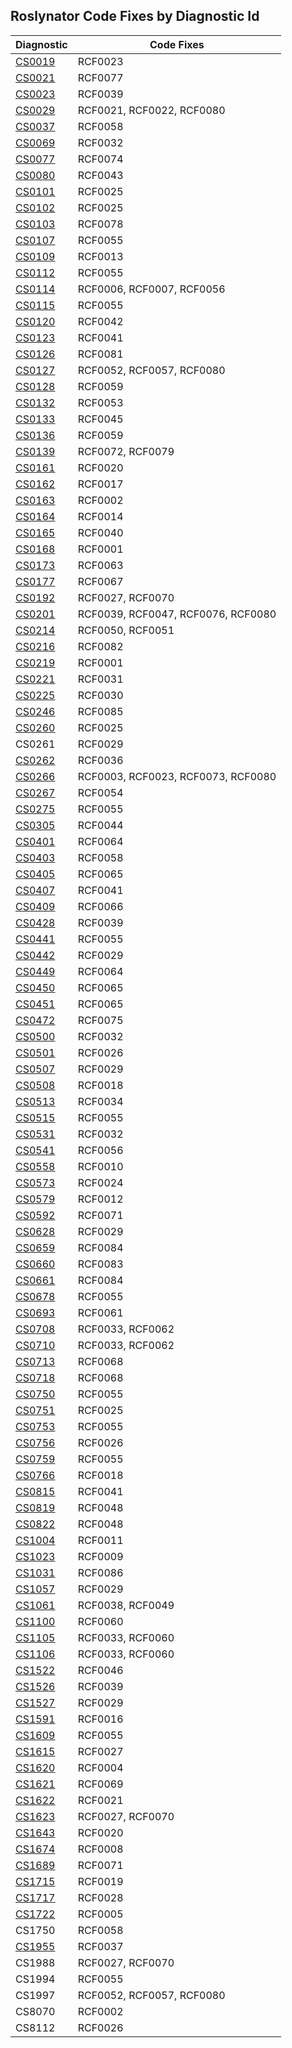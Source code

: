 ## Roslynator Code Fixes by Diagnostic Id

Diagnostic | Code Fixes
--- | ---
[CS0019](http://docs.microsoft.com/en-us/dotnet/csharp/language-reference/compiler-messages/cs0019)|RCF0023
[CS0021](http://docs.microsoft.com/en-us/dotnet/csharp/misc/cs0021)|RCF0077
[CS0023](http://docs.microsoft.com/en-us/dotnet/csharp/misc/cs0023)|RCF0039
[CS0029](http://docs.microsoft.com/en-us/dotnet/csharp/language-reference/compiler-messages/cs0029)|RCF0021, RCF0022, RCF0080
[CS0037](http://docs.microsoft.com/en-us/dotnet/csharp/language-reference/compiler-messages/cs0037)|RCF0058
[CS0069](http://docs.microsoft.com/en-us/dotnet/csharp/misc/cs0069)|RCF0032
[CS0077](http://docs.microsoft.com/en-us/dotnet/csharp/misc/cs0077)|RCF0074
[CS0080](http://docs.microsoft.com/en-us/dotnet/csharp/misc/cs0080)|RCF0043
[CS0101](http://docs.microsoft.com/en-us/dotnet/csharp/misc/cs0101)|RCF0025
[CS0102](http://docs.microsoft.com/en-us/dotnet/csharp/misc/cs0102)|RCF0025
[CS0103](https://docs.microsoft.com/en-us/dotnet/csharp/language-reference/compiler-messages/cs0103)|RCF0078
[CS0107](http://docs.microsoft.com/en-us/dotnet/csharp/misc/cs0107)|RCF0055
[CS0109](http://docs.microsoft.com/en-us/dotnet/csharp/misc/cs0109)|RCF0013
[CS0112](http://docs.microsoft.com/en-us/dotnet/csharp/misc/cs0112)|RCF0055
[CS0114](http://docs.microsoft.com/en-us/dotnet/csharp/misc/cs0114)|RCF0006, RCF0007, RCF0056
[CS0115](https://docs.microsoft.com/en-us/dotnet/csharp/language-reference/compiler-messages/cs0115)|RCF0055
[CS0120](http://docs.microsoft.com/en-us/dotnet/csharp/language-reference/compiler-messages/cs0120)|RCF0042
[CS0123](http://docs.microsoft.com/en-us/dotnet/csharp/misc/cs0123)|RCF0041
[CS0126](http://docs.microsoft.com/en-us/dotnet/csharp/misc/cs0126)|RCF0081
[CS0127](http://docs.microsoft.com/en-us/dotnet/csharp/misc/cs0127)|RCF0052, RCF0057, RCF0080
[CS0128](http://docs.microsoft.com/en-us/dotnet/csharp/misc/cs0128)|RCF0059
[CS0132](http://docs.microsoft.com/en-us/dotnet/csharp/misc/cs0132)|RCF0053
[CS0133](http://docs.microsoft.com/en-us/dotnet/csharp/misc/cs0133)|RCF0045
[CS0136](http://docs.microsoft.com/en-us/dotnet/csharp/misc/cs0136)|RCF0059
[CS0139](http://docs.microsoft.com/en-us/dotnet/csharp/misc/cs0139)|RCF0072, RCF0079
[CS0161](http://docs.microsoft.com/en-us/dotnet/csharp/misc/cs0161)|RCF0020
[CS0162](http://docs.microsoft.com/en-us/dotnet/csharp/misc/cs0162)|RCF0017
[CS0163](http://docs.microsoft.com/en-us/dotnet/csharp/language-reference/compiler-messages/cs0163)|RCF0002
[CS0164](http://docs.microsoft.com/en-us/dotnet/csharp/misc/cs0164)|RCF0014
[CS0165](http://docs.microsoft.com/en-us/dotnet/csharp/language-reference/compiler-messages/cs0165)|RCF0040
[CS0168](http://docs.microsoft.com/en-us/dotnet/csharp/misc/cs0168)|RCF0001
[CS0173](http://docs.microsoft.com/en-us/dotnet/csharp/language-reference/compiler-messages/cs0173)|RCF0063
[CS0177](http://docs.microsoft.com/en-us/dotnet/csharp/misc/cs0177)|RCF0067
[CS0192](http://docs.microsoft.com/en-us/dotnet/csharp/misc/cs0192)|RCF0027, RCF0070
[CS0201](http://docs.microsoft.com/en-us/dotnet/csharp/language-reference/compiler-messages/cs0201)|RCF0039, RCF0047, RCF0076, RCF0080
[CS0214](http://docs.microsoft.com/en-us/dotnet/csharp/misc/cs0214)|RCF0050, RCF0051
[CS0216](http://docs.microsoft.com/en-us/dotnet/csharp/misc/cs0216)|RCF0082
[CS0219](http://docs.microsoft.com/en-us/dotnet/csharp/misc/cs0219)|RCF0001
[CS0221](http://docs.microsoft.com/en-us/dotnet/csharp/misc/cs0221)|RCF0031
[CS0225](http://docs.microsoft.com/en-us/dotnet/csharp/misc/cs0225)|RCF0030
[CS0246](https://docs.microsoft.com/en-us/dotnet/csharp/language-reference/compiler-messages/cs0246)|RCF0085
[CS0260](http://docs.microsoft.com/en-us/dotnet/csharp/language-reference/compiler-messages/cs0260)|RCF0025
CS0261|RCF0029
[CS0262](http://docs.microsoft.com/en-us/dotnet/csharp/misc/cs0262)|RCF0036
[CS0266](http://docs.microsoft.com/en-us/dotnet/csharp/language-reference/compiler-messages/cs0266)|RCF0003, RCF0023, RCF0073, RCF0080
[CS0267](http://docs.microsoft.com/en-us/dotnet/csharp/misc/cs0267)|RCF0054
[CS0275](http://docs.microsoft.com/en-us/dotnet/csharp/misc/cs0275)|RCF0055
[CS0305](http://docs.microsoft.com/en-us/dotnet/csharp/misc/cs0305)|RCF0044
[CS0401](http://docs.microsoft.com/en-us/dotnet/csharp/misc/cs0401)|RCF0064
[CS0403](http://docs.microsoft.com/en-us/dotnet/csharp/misc/cs0403)|RCF0058
[CS0405](http://docs.microsoft.com/en-us/dotnet/csharp/misc/cs0405)|RCF0065
[CS0407](http://docs.microsoft.com/en-us/dotnet/csharp/misc/cs0407)|RCF0041
[CS0409](http://docs.microsoft.com/en-us/dotnet/csharp/misc/cs0409)|RCF0066
[CS0428](http://docs.microsoft.com/en-us/dotnet/csharp/misc/cs0428)|RCF0039
[CS0441](http://docs.microsoft.com/en-us/dotnet/csharp/misc/cs0441)|RCF0055
[CS0442](http://docs.microsoft.com/en-us/dotnet/csharp/misc/cs0442)|RCF0029
[CS0449](http://docs.microsoft.com/en-us/dotnet/csharp/misc/cs0449)|RCF0064
[CS0450](http://docs.microsoft.com/en-us/dotnet/csharp/misc/cs0450)|RCF0065
[CS0451](http://docs.microsoft.com/en-us/dotnet/csharp/misc/cs0451)|RCF0065
[CS0472](http://docs.microsoft.com/en-us/dotnet/csharp/misc/cs0472)|RCF0075
[CS0500](http://docs.microsoft.com/en-us/dotnet/csharp/misc/cs0500)|RCF0032
[CS0501](http://docs.microsoft.com/en-us/dotnet/csharp/misc/cs0501)|RCF0026
[CS0507](http://docs.microsoft.com/en-us/dotnet/csharp/language-reference/compiler-messages/cs0507)|RCF0029
[CS0508](http://docs.microsoft.com/en-us/dotnet/csharp/misc/cs0508)|RCF0018
[CS0513](http://docs.microsoft.com/en-us/dotnet/csharp/misc/cs0513)|RCF0034
[CS0515](http://docs.microsoft.com/en-us/dotnet/csharp/misc/cs0515)|RCF0055
[CS0531](http://docs.microsoft.com/en-us/dotnet/csharp/misc/cs0531)|RCF0032
[CS0541](http://docs.microsoft.com/en-us/dotnet/csharp/misc/cs0541)|RCF0056
[CS0558](http://docs.microsoft.com/en-us/dotnet/csharp/misc/cs0558)|RCF0010
[CS0573](http://docs.microsoft.com/en-us/dotnet/csharp/misc/cs0573)|RCF0024
[CS0579](http://docs.microsoft.com/en-us/dotnet/csharp/language-reference/compiler-messages/cs0579)|RCF0012
[CS0592](http://docs.microsoft.com/en-us/dotnet/csharp/language-reference/compiler-messages/cs0592)|RCF0071
[CS0628](http://docs.microsoft.com/en-us/dotnet/csharp/misc/cs0628)|RCF0029
[CS0659](http://docs.microsoft.com/en-us/dotnet/csharp/misc/cs0659)|RCF0084
[CS0660](http://docs.microsoft.com/en-us/dotnet/csharp/misc/cs0660)|RCF0083
[CS0661](http://docs.microsoft.com/en-us/dotnet/csharp/misc/cs0661)|RCF0084
[CS0678](http://docs.microsoft.com/en-us/dotnet/csharp/misc/cs0678)|RCF0055
[CS0693](http://docs.microsoft.com/en-us/dotnet/csharp/misc/cs0693)|RCF0061
[CS0708](http://docs.microsoft.com/en-us/dotnet/csharp/misc/cs0708)|RCF0033, RCF0062
[CS0710](http://docs.microsoft.com/en-us/dotnet/csharp/misc/cs0710)|RCF0033, RCF0062
[CS0713](http://docs.microsoft.com/en-us/dotnet/csharp/misc/cs0713)|RCF0068
[CS0718](http://docs.microsoft.com/en-us/dotnet/csharp/misc/cs0718)|RCF0068
[CS0750](http://docs.microsoft.com/en-us/dotnet/csharp/misc/cs0750)|RCF0055
[CS0751](http://docs.microsoft.com/en-us/dotnet/csharp/misc/cs0751)|RCF0025
[CS0753](http://docs.microsoft.com/en-us/dotnet/csharp/misc/cs0753)|RCF0055
[CS0756](http://docs.microsoft.com/en-us/dotnet/csharp/misc/cs0756)|RCF0026
[CS0759](http://docs.microsoft.com/en-us/dotnet/csharp/misc/cs0759)|RCF0055
[CS0766](http://docs.microsoft.com/en-us/dotnet/csharp/misc/cs0766)|RCF0018
[CS0815](http://docs.microsoft.com/en-us/dotnet/csharp/misc/cs0815)|RCF0041
[CS0819](http://docs.microsoft.com/en-us/dotnet/csharp/misc/cs0819)|RCF0048
[CS0822](http://docs.microsoft.com/en-us/dotnet/csharp/misc/cs0822)|RCF0048
[CS1004](http://docs.microsoft.com/en-us/dotnet/csharp/misc/cs1004)|RCF0011
[CS1023](http://docs.microsoft.com/en-us/dotnet/csharp/misc/cs1023)|RCF0009
[CS1031](http://docs.microsoft.com/en-us/dotnet/csharp/misc/cs1031)|RCF0086
[CS1057](http://docs.microsoft.com/en-us/dotnet/csharp/misc/cs1057)|RCF0029
[CS1061](http://docs.microsoft.com/en-us/dotnet/csharp/language-reference/compiler-messages/cs1061)|RCF0038, RCF0049
[CS1100](http://docs.microsoft.com/en-us/dotnet/csharp/misc/cs1100)|RCF0060
[CS1105](http://docs.microsoft.com/en-us/dotnet/csharp/misc/cs1105)|RCF0033, RCF0060
[CS1106](http://docs.microsoft.com/en-us/dotnet/csharp/misc/cs1106)|RCF0033, RCF0060
[CS1522](http://docs.microsoft.com/en-us/dotnet/csharp/misc/cs1522)|RCF0046
[CS1526](http://docs.microsoft.com/en-us/dotnet/csharp/misc/cs1526)|RCF0039
[CS1527](http://docs.microsoft.com/en-us/dotnet/csharp/misc/cs1527)|RCF0029
[CS1591](http://docs.microsoft.com/en-us/dotnet/csharp/language-reference/compiler-messages/cs1591)|RCF0016
[CS1609](http://docs.microsoft.com/en-us/dotnet/csharp/misc/cs1609)|RCF0055
[CS1615](http://docs.microsoft.com/en-us/dotnet/csharp/misc/cs1615)|RCF0027
[CS1620](http://docs.microsoft.com/en-us/dotnet/csharp/misc/cs1620)|RCF0004
[CS1621](http://docs.microsoft.com/en-us/dotnet/csharp/misc/cs1621)|RCF0069
[CS1622](http://docs.microsoft.com/en-us/dotnet/csharp/misc/cs1622)|RCF0021
[CS1623](http://docs.microsoft.com/en-us/dotnet/csharp/misc/cs1623)|RCF0027, RCF0070
[CS1643](http://docs.microsoft.com/en-us/dotnet/csharp/misc/cs1643)|RCF0020
[CS1674](http://docs.microsoft.com/en-us/dotnet/csharp/language-reference/compiler-messages/cs1674)|RCF0008
[CS1689](http://docs.microsoft.com/en-us/dotnet/csharp/misc/cs1689)|RCF0071
[CS1715](http://docs.microsoft.com/en-us/dotnet/csharp/misc/cs1715)|RCF0019
[CS1717](http://docs.microsoft.com/en-us/dotnet/csharp/misc/cs1717)|RCF0028
[CS1722](http://docs.microsoft.com/en-us/dotnet/csharp/misc/cs1722)|RCF0005
CS1750|RCF0058
[CS1955](http://docs.microsoft.com/en-us/dotnet/csharp/misc/cs1955)|RCF0037
CS1988|RCF0027, RCF0070
CS1994|RCF0055
CS1997|RCF0052, RCF0057, RCF0080
CS8070|RCF0002
CS8112|RCF0026
